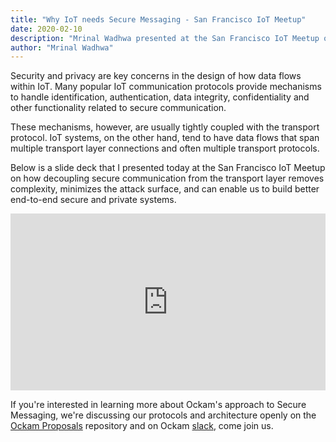 ```yaml
---
title: "Why IoT needs Secure Messaging - San Francisco IoT Meetup"
date: 2020-02-10
description: "Mrinal Wadhwa presented at the San Francisco IoT Meetup on why IoT needs Secure Messaging"
author: "Mrinal Wadhwa"
---
```


Security and privacy are key concerns in the design of how data flows within IoT. Many popular IoT communication
protocols provide mechanisms to handle identification, authentication, data integrity, confidentiality and other
functionality related to secure communication.

These mechanisms, however, are usually tightly coupled with the transport protocol. IoT systems, on the other hand,
tend to have data flows that span multiple transport layer connections and often multiple transport protocols.

Below is a slide deck that I presented today at the San Francisco IoT Meetup on how decoupling secure communication
from the transport layer removes complexity, minimizes the attack surface, and can enable us to build better
end-to-end secure and private systems.

<div id="presentation">
    <div style="left: 0; width: 100%; height: 0; position: relative; padding-bottom: 56.1972%;">
        <iframe src="https://speakerdeck.com/player/813b28006e734a43b65a88d56bd37b7c" style="border: 0; top: 0; left: 0; width: 100%; height: 100%; position: absolute;" allowfullscreen scrolling="no" allow="encrypted-media"></iframe>
    </div>
</div>

If you're interested in learning more about Ockam's approach to Secure Messaging, we're discussing our protocols
and architecture openly on the [Ockam Proposals](https://github.com/ockam-network/) repository and on Ockam
[slack](https://join.slack.com/t/ockam-community/shared_invite/enQtNDk5Nzk2NDA2NDcxLWQ0MjcyZWZjOWVlNGE5M2M3YjBkMjFkODZmODIwZWJmOTY3MThjNmU0ODc0ZDk4MjBjOGZmZDIzY2FhYTY4YTg),
come join us.
